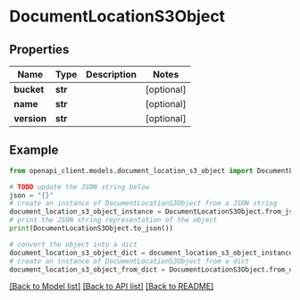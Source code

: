 # DocumentLocationS3Object


## Properties

Name | Type | Description | Notes
------------ | ------------- | ------------- | -------------
**bucket** | **str** |  | [optional] 
**name** | **str** |  | [optional] 
**version** | **str** |  | [optional] 

## Example

```python
from openapi_client.models.document_location_s3_object import DocumentLocationS3Object

# TODO update the JSON string below
json = "{}"
# create an instance of DocumentLocationS3Object from a JSON string
document_location_s3_object_instance = DocumentLocationS3Object.from_json(json)
# print the JSON string representation of the object
print(DocumentLocationS3Object.to_json())

# convert the object into a dict
document_location_s3_object_dict = document_location_s3_object_instance.to_dict()
# create an instance of DocumentLocationS3Object from a dict
document_location_s3_object_from_dict = DocumentLocationS3Object.from_dict(document_location_s3_object_dict)
```
[[Back to Model list]](../README.md#documentation-for-models) [[Back to API list]](../README.md#documentation-for-api-endpoints) [[Back to README]](../README.md)



